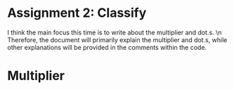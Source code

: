 # Assignment 2: Classify
I think the main focus this time is to write about the multiplier and dot.s. \n
Therefore, the document will primarily explain the multiplier and dot.s,
while other explanations will be provided in the comments within the code.

# Multiplier
